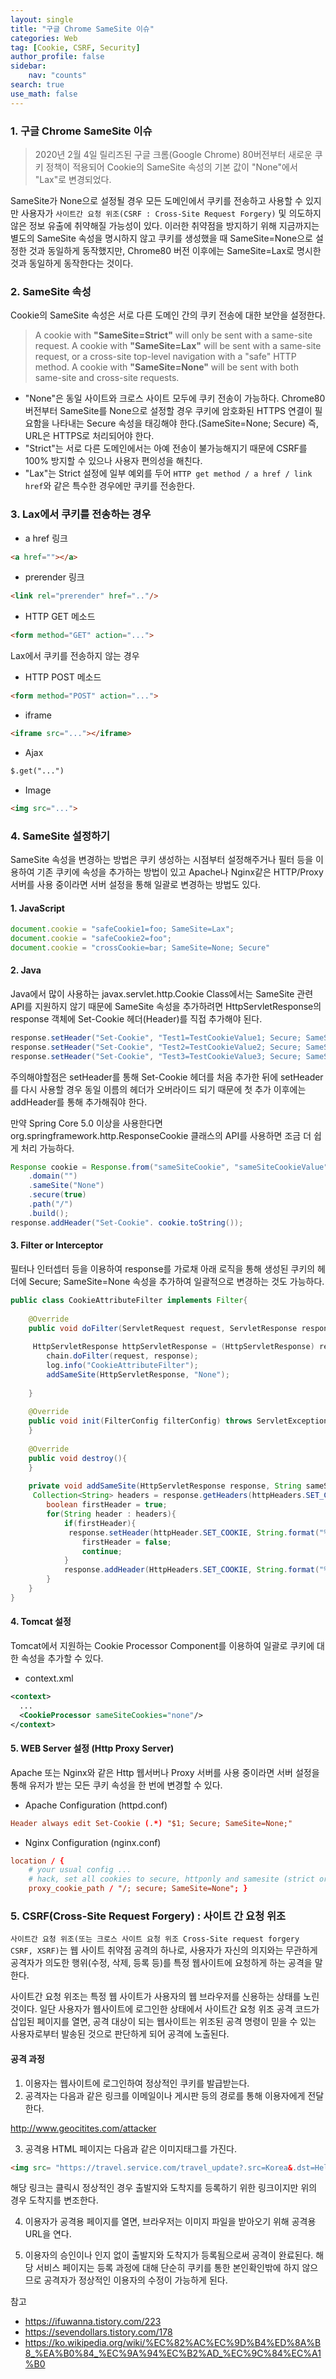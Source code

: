 ```yaml
---
layout: single
title: "구글 Chrome SameSite 이슈"
categories: Web
tag: [Cookie, CSRF, Security]
author_profile: false
sidebar:
    nav: "counts"
search: true
use_math: false
---
```


### 1. 구글 Chrome SameSite 이슈

> 2020년 2월 4일 릴리즈된 구글 크롬(Google Chrome) 80버전부터 새로운 쿠키 정책이 적용되어 Cookie의 SameSite 속성의 기본 값이 "None"에서 "Lax"로 변경되었다.

SameSite가 None으로 설정될 경우 모든 도메인에서 쿠키를 전송하고 사용할 수 있지만 사용자가 ```사이트간 요청 위조(CSRF : Cross-Site Request Forgery)``` 및 의도하지 않은 정보 유출에 취약해질 가능성이 있다. 이러한 취약점을 방지하기 위해 지금까지는 별도의 SameSite 속성을 명시하지 않고 쿠키를 생성했을 때 SameSite=None으로 설정한 것과 동일하게 동작했지만, Chrome80 버전 이후에는 SameSite=Lax로 명시한 것과 동일하게 동작한다는 것이다.

### 2. SameSite 속성

Cookie의 SameSite 속성은 서로 다른 도메인 간의 쿠키 전송에 대한 보안을 설정한다.

>
> A cookie with **"SameSite=Strict"** will only be sent with a same-site request.
> A cookie with **"SameSite=Lax"** will be sent with a same-site request, or a cross-site top-level navigation with a "safe" HTTP method.
> A cookie with **"SameSite=None"** will be sent with both same-site and cross-site requests.

- "None"은 동일 사이트와 크로스 사이트 모두에 쿠키 전송이 가능하다. Chrome80버전부터 SameSite를 None으로 설정할 경우 쿠키에 암호화된 HTTPS 연결이 필요함을 나타내는 Secure 속성을 태깅해야 한다.(SameSite=None; Secure) 즉, URL은 HTTPS로 처리되어야 한다.
- "Strict"는 서로 다른 도메인에서는 아예 전송이 불가능해지기 때문에 CSRF를 100% 방지할 수 있으나 사용자 편의성을 해친다.
- "Lax"는 Strict 설정에 일부 예외를 두어 ```HTTP get method / a href / link href```와 같은 특수한 경우에만 쿠키를 전송한다.

### 3. Lax에서 쿠키를 전송하는 경우

- a href 링크

```html
<a href=""></a>
```

- prerender 링크

```html
<link rel="prerender" href=".."/>
```

- HTTP GET 메소드

```html
<form method="GET" action="...">
```

Lax에서 쿠키를 전송하지 않는 경우

- HTTP POST 메소드

```html
<form method="POST" action="...">
```

- iframe

```html
<iframe src="..."></iframe>
```

- Ajax

```html
$.get("...")
```

- Image

```html
<img src="...">
```

### 4. SameSite 설정하기

SameSite 속성을 변경하는 방법은 쿠키 생성하는 시점부터 설정해주거나 필터 등을 이용하여 기존 쿠키에 속성을 추가하는 방법이 있고 Apache나 Nginx같은 HTTP/Proxy 서버를 사용 중이라면 서버 설정을 통해 일괄로 변경하는 방법도 있다.

#### 1. JavaScript

```javascript
document.cookie = "safeCookie1=foo; SameSite=Lax";
document.cookie = "safeCookie2=foo";
document.cookie = "crossCookie=bar; SameSite=None; Secure"
```

#### 2. Java

Java에서 많이 사용하는 javax.servlet.http.Cookie Class에서는 SameSite 관련 API를 지원하지 않기 때문에 SameSite 속성을 추가하려면 HttpServletResponse의 response 객체에 Set-Cookie 헤더(Header)를 직접 추가해야 된다.

```java
response.setHeader("Set-Cookie", "Test1=TestCookieValue1; Secure; SameSite=None");
response.setHeader("Set-Cookie", "Test2=TestCookieValue2; Secure; SameSite=None");
response.setHeader("Set-Cookie", "Test3=TestCookieValue3; Secure; SameSite=None");
```

주의해야할점은 setHeader를 통해 Set-Cookie 헤더를 처음 추가한 뒤에 setHeader를 다시 사용할 경우 동일 이름의 헤더가 오버라이드 되기 때문에 첫 추가 이후에는 addHeader를 통해 추가해줘야 한다.

만약 Spring Core 5.0 이상을 사용한다면 org.springframework.http.ResponseCookie 클래스의 API를 사용하면 조금 더 쉽게 처리 가능하다.

```java
Response cookie = Response.from("sameSiteCookie", "sameSiteCookieValue")
    .domain("")
    .sameSite("None")
    .secure(true)
    .path("/")
    .build();
response.addHeader("Set-Cookie". cookie.toString());
```

#### 3. Filter or Interceptor

필터나 인터셉터 등을 이용하여 response를 가로채 아래 로직을 통해 생성된 쿠키의 헤더에 Secure; SameSite=None 속성을 추가하여 일괄적으로 변경하는 것도 가능하다.

```java
public class CookieAttributeFilter implements Filter{
    
    @Override
    public void doFilter(ServletRequest request, ServletResponse response, FilterChain chain) throws IOException, ServletException){
    
     HttpServletResponse httpServletResponse = (HttpServletResponse) response;
        chain.doFilter(request, response);
        log.info("CookieAttributeFilter");
        addSameSite(HttpServletResponse, "None");
        
    }
    
    @Override
    public void init(FilterConfig filterConfig) throws ServletException{
    }
    
    @Override
    public void destroy(){
    }
    
    private void addSameSite(HttpServletResponse response, String sameSite){    
     Collection<String> headers = response.getHeaders(httpHeaders.SET_COOKIE);
        boolean firstHeader = true;
        for(String header : headers){
            if(firstHeader){
             response.setHeader(httpHeader.SET_COOKIE, String.format("%s; Secure; %s", header, "SameSite=" + sameSite));
                firstHeader = false;
                continue;
            }
            response.addHeader(HttpHeaders.SET_COOKIE, String.format("%s; Secure; %s", header, "SameSite=" + sameSite));
        }
    }
}               
```

#### 4. Tomcat 설정

Tomcat에서 지원하는 Cookie Processor Component를 이용하여 일괄로 쿠키에 대한 속성을 추가할 수 있다.

- context.xml

```xml
<context>
  ...
  <CookieProcessor sameSiteCookies="none"/>
</context>
```

#### 5. WEB Server 설정 (Http Proxy Server)

Apache 또는 Nginx와 같은 Http 웹서버나 Proxy 서버를 사용 중이라면 서버 설정을 통해 유저가 받는 모든 쿠키 속성을 한 번에 변경할 수 있다.

- Apache Configuration (httpd.conf)

```conf
Header always edit Set-Cookie (.*) "$1; Secure; SameSite=None;"
```

- Nginx Configuration (nginx.conf)

```conf
location / { 
    # your usual config ... 
    # hack, set all cookies to secure, httponly and samesite (strict or lax) 
    proxy_cookie_path / "/; secure; SameSite=None"; }
```

### 5. CSRF(Cross-Site Request Forgery) : 사이트 간 요청 위조

```사이트간 요청 위조(또는 크로스 사이트 요청 위조 Cross-Site request forgery CSRF, XSRF)```는 웹 사이트 취약점 공격의 하나로, 사용자가 자신의 의지와는 무관하게 공격자가 의도한 행위(수정, 삭제, 등록 등)를 특정 웹사이트에 요청하게 하는 공격을 말한다.

사이트간 요청 위조는 특정 웹 사이트가 사용자의 웹 브라우저를 신용하는 상태를 노린 것이다. 일단 사용자가 웹사이트에 로그인한 상태에서 사이트간 요청 위조 공격 코드가 삽입된 페이지를 열면, 공격 대상이 되는 웹사이트는 위조된 공격 명령이 믿을 수 있는 사용자로부터 발송된 것으로 판단하게 되어 공격에 노출된다.

#### 공격 과정

1. 이용자는 웹사이트에 로그인하여 정상적인 쿠키를 발급받는다.
2. 공격자는 다음과 같은 링크를 이메일이나 게시판 등의 경로를 통해 이용자에게 전달한다.

 <http://www.geocitites.com/attacker>

3. 공격용 HTML 페이지는 다음과 같은 이미지태그를 가진다.

```html
<img src= "https://travel.service.com/travel_update?.src=Korea&.dst=Hell">
```

해당 링크는 클릭시 정상적인 경우 출발지와 도착지를 등록하기 위한 링크이지만 위의 경우 도착지를 변조한다.

4. 이용자가 공격용 페이지를 열면, 브라우저는 이미지 파일을 받아오기 위해 공격용 URL을 연다.

5. 이용자의 승인이나 인지 없이 출발지와 도착지가 등록됨으로써 공격이 완료된다. 해당 서비스 페이지는 등록 과정에 대해 단순히 쿠키를 통한 본인확인밖에 하지 않으므로 공격자가 정상적인 이용자의 수정이 가능하게 된다.

참고

- <https://ifuwanna.tistory.com/223>
- <https://sevendollars.tistory.com/178>
- <https://ko.wikipedia.org/wiki/%EC%82%AC%EC%9D%B4%ED%8A%B8_%EA%B0%84_%EC%9A%94%EC%B2%AD_%EC%9C%84%EC%A1%B0>

